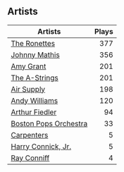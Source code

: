 ## Artists
Artists | Plays 
----- | -----: 
[The Ronettes](/artists/the-ronettes-89545) | 377
[Johnny Mathis](/artists/johnny-mathis-14581) | 356
[Amy Grant](/artists/amy-grant-3053) | 201
[The A-Strings](/artists/the-a-strings-30605705) | 201
[Air Supply](/artists/air-supply-2618) | 198
[Andy Williams](/artists/andy-williams-16425) | 120
[Arthur Fiedler](/artists/arthur-fiedler-122289) | 94
[Boston Pops Orchestra](/artists/boston-pops-orchestra-136372) | 33
[Carpenters](/artists/carpenters-39303) | 5
[Harry Connick, Jr.](/artists/harry-connick-jr-41411) | 5
[Ray Conniff](/artists/ray-conniff-104848) | 4

